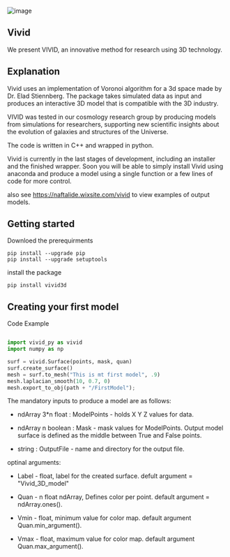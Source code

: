 ![image](https://github.com/GalaxyHunters/Vivid/blob/01788a5e3656dbaa048a48215a290dfb7f3dc831/vivid-cover.png?raw=true)

## Vivid
We present VIVID, an innovative method for research using 3D technology.

## Explanation
Vivid uses an implementation of Voronoi algorithm for a 3d space made by Dr. Elad Stiennberg. The package takes simulated data as input and produces an interactive 3D model that is compatible with the 3D industry.  

VIVID was tested in our cosmology research group by producing models from simulations for researchers, supporting new scientific insights about the evolution of galaxies and structures of the Universe.

The code is written in C++ and wrapped in python.

Vivid is currently in the last stages of development, including an installer and the finished wrapper. Soon you will be able to simply install Vivid using anaconda and produce a model using a single function or a few lines of code for more control.

also see https://naftalide.wixsite.com/vivid to view examples of output models.

## Getting started

Downloed the prerequirments
```
pip install --upgrade pip
pip install --upgrade setuptools
```

install the package
```
pip install vivid3d
```


## Creating your first model

Code Example

```Python

import vivid_py as vivid
import numpy as np

surf = vivid.Surface(points, mask, quan)
surf.create_surface()
mesh = surf.to_mesh("This is mt first model", .9)
mesh.laplacian_smooth(10, 0.7, 0)
mesh.export_to_obj(path + "/FirstModel");

```
The mandatory inputs to produce a model are as follows:

- ndArray 3*n float : ModelPoints - holds X Y Z values for data.

- ndArray n boolean : Mask - mask values for ModelPoints. Output model surface is defined as the middle between True and False points.

- string : OutputFile - name and directory for the output file.

optinal arguments:

- Label - float, label for the created surface. defult argument = "Vivid_3D_model"

- Quan - n float ndArray, Defines color per point. default argument = ndArray.ones().

- Vmin - float, minimum value for color map. default argument Quan.min_argument().

- Vmax - float, maximum value for color map. default argument Quan.max_argument().
